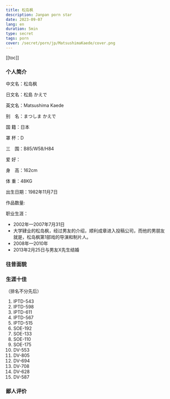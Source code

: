 ```yaml
---
title: 松岛枫
description: Janpan porn star
date: 2023-09-07
lang: en
duration: 5min
type: secret
tags: porn
cover: /secret/porn/jp/MatsushimaKaede/cover.png
---
```

[[toc]]

### 个人简介

中文名：松岛枫

日文名：松島 かえで

英文名：Matsushima Kaede

别　名：まつしま かえで

国  籍：日本

罩  杯：D

三　围：B85/W58/H84

爱  好：

身　高：162cm

体  重：48KG


出生日期：1982年11月7日

作品数量: 

职业生涯：
- 2002年—2007年7月31日 
- 大学肄业的松岛枫，经过男友的介绍，顺利成章进入投稿公司，而他的男朋友就是，松岛枫第1部戏的导演和制片人。
- 2008年—2010年 
- 2013年2月25日与男友X先生结婚
### 往昔面貌

### 生涯十佳
（排名不分先后）
1. IPTD-543
2. IPTD-598 
3. IPTD-611
4. IPTD-567
5. IPTD-515
6. SOE-192
7. SOE-133
8. SOE-110
9. SOE-175
10. DV-553
11. DV-805 
12. DV-694
13. DV-708
14. DV-628
15. DV-587

### 鄙人评价

